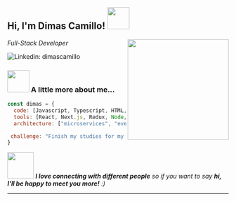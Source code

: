 <h2> Hi, I'm Dimas Camillo! <img src="[https://media.giphy.com/media/mGcNjsfWAjY5AEZNw6/giphy.gif](https://media.giphy.com/media/v1.Y2lkPTc5MGI3NjExZGxsZ3VhZXBqaXN3aHZ6dHpyamgydXAwaThhbzM2cGFxMTI0dzFqMyZlcD12MV9pbnRlcm5hbF9naWZfYnlfaWQmY3Q9Zw/SS8CV2rQdlYNLtBCiF/giphy.gif)" width="50"></h2>
<img align='right' src="https://media3.giphy.com/media/v1.Y2lkPTc5MGI3NjExdmE2cHl3ODZpNGJlaXpobmN3emkwaGdkaHJ2eWtkMXhwMXp2YnU3NCZlcD12MV9pbnRlcm5hbF9naWZfYnlfaWQmY3Q9Zw/CuuSHzuc0O166MRfjt/giphy.gif" width="230">
<p><em>Full-Stack Developer</em></p>

![Linkedin: dimascamillo](https://img.shields.io/badge/-dimascamillo-blue?style=flat-square&logo=Linkedin&logoColor=white&link=https://www.linkedin.com/in/dimas-camillo/)

### <img src="https://media4.giphy.com/media/v1.Y2lkPTc5MGI3NjExZGxsZ3VhZXBqaXN3aHZ6dHpyamgydXAwaThhbzM2cGFxMTI0dzFqMyZlcD12MV9pbnRlcm5hbF9naWZfYnlfaWQmY3Q9Zw/SS8CV2rQdlYNLtBCiF/giphy.gif" width="50"> A little more about me...  

```javascript
const dimas = {
  code: [Javascript, Typescript, HTML, CSS, Ruby, Python, Java],
  tools: [React, Next.js, Redux, Node, Nest.js, Fastify, Express, Storybook, Styled-Components, Jest, Docker,],
  architecture: ["microservices", "event-driven", "design system pattern"],

 challenge: "Finish my studies for my certification in Software Architecture"
}
```

<img src="https://media.giphy.com/media/LnQjpWaON8nhr21vNW/giphy.gif" width="60"> <em><b>I love connecting with different people</b> so if you want to say <b>hi, I'll be happy to meet you more!</b> :)</em>

---
